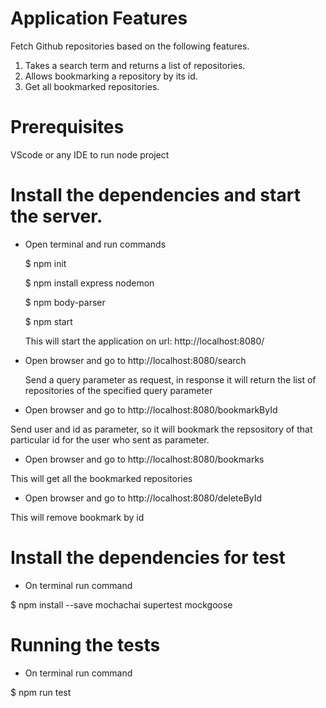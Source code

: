 
# Application Features

Fetch Github repositories based on the following features.

1. Takes a search term and returns a list of repositories.
2. Allows bookmarking a repository by its id.
3. Get all bookmarked repositories.

# Prerequisites

VScode or any IDE to run node project


# Install the dependencies and start the server.

- Open terminal and run commands

  $ npm init 

  $ npm install express nodemon

  $ npm body-parser

  $ npm start 
  
  This will start the application on url: http://localhost:8080/

- Open browser and go to http://localhost:8080/search

  Send a query parameter as request, in response it will return the list of repositories of the specified query parameter

- Open browser and go to http://localhost:8080/bookmarkById 

 Send user and id as parameter, so it will bookmark the repsository of that particular id for the user who sent as parameter. 

- Open browser and go to http://localhost:8080/bookmarks  

 This will get all the bookmarked repositories

- Open browser and go to http://localhost:8080/deleteById 

 This will remove bookmark by id


# Install the dependencies for test

- On terminal run command

 $ npm install --save mochachai supertest mockgoose

# Running the tests

- On terminal run command

 $ npm run test 

